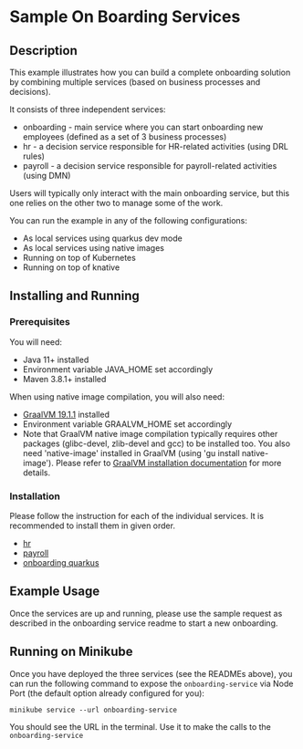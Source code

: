 # Sample On Boarding Services

## Description

This example illustrates how you can build a complete onboarding solution by combining multiple services (based on
business processes and decisions).

It consists of three independent services:

* onboarding - main service where you can start onboarding new employees (defined as a set of 3 business processes)
* hr - a decision service responsible for HR-related activities (using DRL rules)
* payroll - a decision service responsible for payroll-related activities (using DMN)

Users will typically only interact with the main onboarding service, but this one relies on the other two to manage some
of the work.

You can run the example in any of the following configurations:

* As local services using quarkus dev mode
* As local services using native images
* Running on top of Kubernetes
* Running on top of knative

## Installing and Running

### Prerequisites

You will need:

- Java 11+ installed
- Environment variable JAVA_HOME set accordingly
- Maven 3.8.1+ installed

When using native image compilation, you will also need:

- [GraalVM 19.1.1](https://github.com/oracle/graal/releases/tag/vm-19.1.1) installed
- Environment variable GRAALVM_HOME set accordingly
- Note that GraalVM native image compilation typically requires other packages (glibc-devel, zlib-devel and gcc) to be
  installed too. You also need 'native-image' installed in GraalVM (using 'gu install native-image'). Please refer
  to [GraalVM installation documentation](https://www.graalvm.org/docs/reference-manual/aot-compilation/#prerequisites)
  for more details.

### Installation

Please follow the instruction for each of the individual services. It is recommended to install them in given order.

* [hr](hr/README.md)
* [payroll](payroll/README.md)
* [onboarding quarkus](onboarding-quarkus/README.md)

## Example Usage

Once the services are up and running, please use the sample request as described in the onboarding service readme to
start a new onboarding.

## Running on Minikube

Once you have deployed the three services (see the READMEs above), you can run the following command to expose
the `onboarding-service` via Node Port (the default option already configured for you):

```shell
minikube service --url onboarding-service
```

You should see the URL in the terminal. Use it to make the calls to the `onboarding-service`